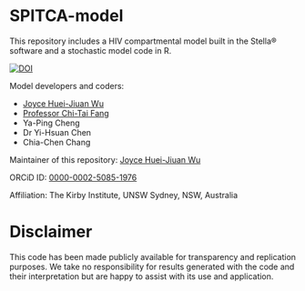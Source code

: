 # SPITCA-model
This repository includes a HIV compartmental model built in the Stella® software and a stochastic model code in R.


[![DOI](https://zenodo.org/badge/612906740.svg)](https://zenodo.org/badge/latestdoi/612906740) 

Model developers and coders: 
- [Joyce Huei-Jiuan Wu](https://github.com/ninowwss)
- [Professor Chi-Tai Fang](https://scholars.lib.ntu.edu.tw/cris/rp/rp06639)
- Ya-Ping Cheng
- Dr Yi-Hsuan Chen
- Chia-Chen Chang

Maintainer of this repository: [Joyce Huei-Jiuan Wu](https://github.com/ninowwss)

ORCiD ID: [0000-0002-5085-1976](https://orcid.org/my-orcid?orcid=0000-0002-5085-1976)


Affiliation: The Kirby Institute, UNSW Sydney, NSW, Australia

# Disclaimer
This code has been made publicly available for transparency and replication purposes. We take no responsibility for results generated with the code and their interpretation but are happy to assist with its use and application.


